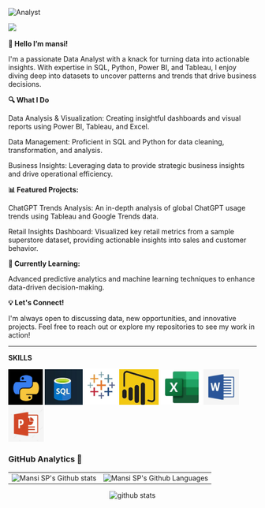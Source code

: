 ![Analyst](https://media.giphy.com/media/v1.Y2lkPTc5MGI3NjExN2J6YjJvY3BqM3g0dzVxbTM0OHRsZGJmbXMwc3R5enFrd2d2YTgzNyZlcD12MV9naWZzX3NlYXJjaCZjdD1n/l46Cy1rHbQ92uuLXa/giphy.gif)

 ![](https://komarev.com/ghpvc/?username=maansiisp&label=PROFILE+VIEWS)
 
 **👋 Hello I’m mansi!**

I'm a passionate Data Analyst with a knack for turning data into actionable insights. With expertise in SQL, Python, Power BI, and Tableau, I enjoy diving deep into datasets to uncover patterns and trends that drive business decisions.

**🔍 What I Do**

Data Analysis & Visualization: Creating insightful dashboards and visual reports using Power BI, Tableau, and Excel.

Data Management: Proficient in SQL and Python for data cleaning, transformation, and analysis.

Business Insights: Leveraging data to provide strategic business insights and drive operational efficiency.


**📊 Featured Projects:**

ChatGPT Trends Analysis: An in-depth analysis of global ChatGPT usage trends using Tableau and Google Trends data.

Retail Insights Dashboard: Visualized key retail metrics from a sample superstore dataset, providing actionable insights into sales and customer behavior.


**🌱 Currently Learning:**

Advanced predictive analytics and machine learning techniques to enhance data-driven decision-making.


**💡 Let's Connect!**

I'm always open to discussing data, new opportunities, and innovative projects. Feel free to reach out or explore my repositories to see my work in action!

_________________________________________________________________________________________________________________________________________________________
**SKILLS**

<img src= "5a62984c-4a53-438c-9194-8cde564fc7c3.jpg" alt="python logo" width="70"/>  <img src= "e8e1760f-806d-4805-b9d0-f0a175146304.jpg" alt="sql logo" width="77"/>  <img src= "1deff501-1a9f-47a4-b8ee-962dc4d65389.jpg" alt="tableau logo" width="66"/>  <img src= "288a6c56-0018-40d5-851d-a3d788df93d8.jpg" alt="power bi logo" width="80"/>  <img src= "40227094-c670-4576-9fa5-01e2c01f8ff2.jpg" alt="excel logo" width="83"/>  <img src= "3a7c0f3f-1baf-4646-afa1-69451aff6d19.jpg" alt="word logo" width="72"/>  <img src= "5b9aa339-3cf1-46d4-bb94-1be87b5a6437.jpg" alt="power point logo" width="72"/>                                     

### GitHub Analytics 🧭

<div align="center">
  <table>
    <tr>
      <td><img src="https://github-readme-streak-stats.herokuapp.com/?user=maansiisp&theme=algolia" alt="Mansi SP's Github stats" /></td>
      <td><img height="195px" alt="Mansi SP's Github Languages" src="https://github-readme-stats-eight-theta.vercel.app/api/top-langs/?username=maansiisp&theme=algolia&layout=compact" /></td>
    </tr>
  </table>
</div>

<p align="center">
  <img src="https://github-readme-stats.vercel.app/api?username=maansiisp&count_private=true&show_icons=true&theme=react&rank_icon=github&border_radius=10" alt="github stats" />
</p>

<!---
maansiisp/maansiisp is a ✨ special ✨ repository because its `README.md` (this file) appears on your GitHub profile.
You can click the Preview link to take a look at your changes.
--->
